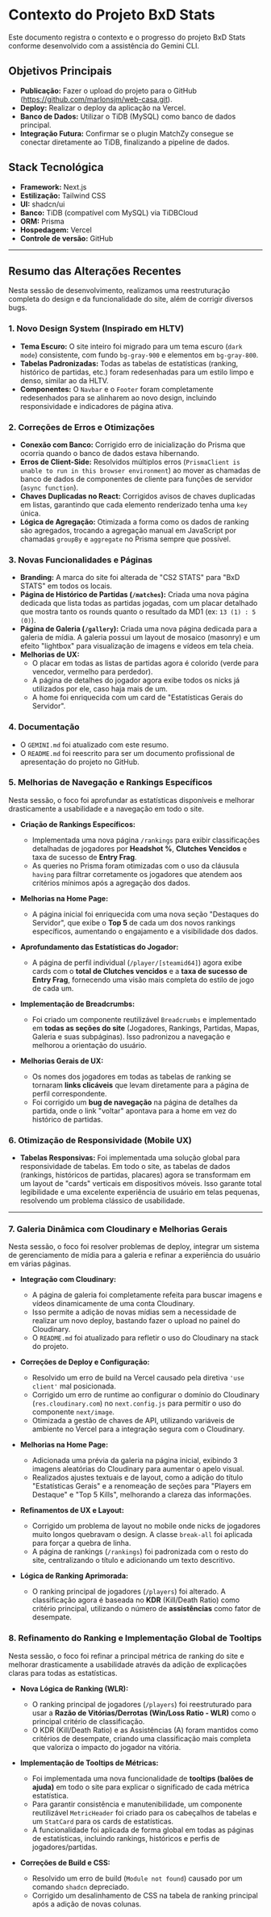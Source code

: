 # Contexto do Projeto BxD Stats

Este documento registra o contexto e o progresso do projeto BxD Stats conforme desenvolvido com a assistência do Gemini CLI.

## Objetivos Principais

- **Publicação:** Fazer o upload do projeto para o GitHub (https://github.com/marlonsjm/web-casa.git).
- **Deploy:** Realizar o deploy da aplicação na Vercel.
- **Banco de Dados:** Utilizar o TiDB (MySQL) como banco de dados principal.
- **Integração Futura:** Confirmar se o plugin MatchZy consegue se conectar diretamente ao TiDB, finalizando a pipeline de dados.

## Stack Tecnológica

- **Framework:** Next.js
- **Estilização:** Tailwind CSS
- **UI:** shadcn/ui
- **Banco:** TiDB (compatível com MySQL) via TiDBCloud
- **ORM:** Prisma
- **Hospedagem:** Vercel
- **Controle de versão:** GitHub

---

## Resumo das Alterações Recentes

Nesta sessão de desenvolvimento, realizamos uma reestruturação completa do design e da funcionalidade do site, além de corrigir diversos bugs.

### 1. Novo Design System (Inspirado em HLTV)

- **Tema Escuro:** O site inteiro foi migrado para um tema escuro (`dark mode`) consistente, com fundo `bg-gray-900` e elementos em `bg-gray-800`.
- **Tabelas Padronizadas:** Todas as tabelas de estatísticas (ranking, histórico de partidas, etc.) foram redesenhadas para um estilo limpo e denso, similar ao da HLTV.
- **Componentes:** O `Navbar` e o `Footer` foram completamente redesenhados para se alinharem ao novo design, incluindo responsividade e indicadores de página ativa.

### 2. Correções de Erros e Otimizações

- **Conexão com Banco:** Corrigido erro de inicialização do Prisma que ocorria quando o banco de dados estava hibernando.
- **Erros de Client-Side:** Resolvidos múltiplos erros (`PrismaClient is unable to run in this browser environment`) ao mover as chamadas de banco de dados de componentes de cliente para funções de servidor (`async function`).
- **Chaves Duplicadas no React:** Corrigidos avisos de chaves duplicadas em listas, garantindo que cada elemento renderizado tenha uma `key` única.
- **Lógica de Agregação:** Otimizada a forma como os dados de ranking são agregados, trocando a agregação manual em JavaScript por chamadas `groupBy` e `aggregate` no Prisma sempre que possível.

### 3. Novas Funcionalidades e Páginas

- **Branding:** A marca do site foi alterada de "CS2 STATS" para "BxD STATS" em todos os locais.
- **Página de Histórico de Partidas (`/matches`):** Criada uma nova página dedicada que lista todas as partidas jogadas, com um placar detalhado que mostra tanto os rounds quanto o resultado da MD1 (ex: `13 (1) : 5 (0)`).
- **Página de Galeria (`/gallery`):** Criada uma nova página dedicada para a galeria de mídia. A galeria possui um layout de mosaico (masonry) e um efeito "lightbox" para visualização de imagens e vídeos em tela cheia.
- **Melhorias de UX:**
  - O placar em todas as listas de partidas agora é colorido (verde para vencedor, vermelho para perdedor).
  - A página de detalhes do jogador agora exibe todos os nicks já utilizados por ele, caso haja mais de um.
  - A home foi enriquecida com um card de "Estatísticas Gerais do Servidor".

### 4. Documentação

- O `GEMINI.md` foi atualizado com este resumo.
- O `README.md` foi reescrito para ser um documento profissional de apresentação do projeto no GitHub.

### 5. Melhorias de Navegação e Rankings Específicos

Nesta sessão, o foco foi aprofundar as estatísticas disponíveis e melhorar drasticamente a usabilidade e a navegação em todo o site.

- **Criação de Rankings Específicos:**
  - Implementada uma nova página `/rankings` para exibir classificações detalhadas de jogadores por **Headshot %**, **Clutches Vencidos** e taxa de sucesso de **Entry Frag**.
  - As queries no Prisma foram otimizadas com o uso da cláusula `having` para filtrar corretamente os jogadores que atendem aos critérios mínimos após a agregação dos dados.

- **Melhorias na Home Page:**
  - A página inicial foi enriquecida com uma nova seção "Destaques do Servidor", que exibe o **Top 5** de cada um dos novos rankings específicos, aumentando o engajamento e a visibilidade dos dados.

- **Aprofundamento das Estatísticas do Jogador:**
  - A página de perfil individual (`/player/[steamid64]`) agora exibe cards com o **total de Clutches vencidos** e a **taxa de sucesso de Entry Frag**, fornecendo uma visão mais completa do estilo de jogo de cada um.

- **Implementação de Breadcrumbs:**
  - Foi criado um componente reutilizável `Breadcrumbs` e implementado em **todas as seções do site** (Jogadores, Rankings, Partidas, Mapas, Galeria e suas subpáginas). Isso padronizou a navegação e melhorou a orientação do usuário.

- **Melhorias Gerais de UX:**
  - Os nomes dos jogadores em todas as tabelas de ranking se tornaram **links clicáveis** que levam diretamente para a página de perfil correspondente.
  - Foi corrigido um **bug de navegação** na página de detalhes da partida, onde o link "voltar" apontava para a home em vez do histórico de partidas.

### 6. Otimização de Responsividade (Mobile UX)

- **Tabelas Responsivas:** Foi implementada uma solução global para responsividade de tabelas. Em todo o site, as tabelas de dados (rankings, históricos de partidas, placares) agora se transformam em um layout de "cards" verticais em dispositivos móveis. Isso garante total legibilidade e uma excelente experiência de usuário em telas pequenas, resolvendo um problema clássico de usabilidade.

---

### 7. Galeria Dinâmica com Cloudinary e Melhorias Gerais

Nesta sessão, o foco foi resolver problemas de deploy, integrar um sistema de gerenciamento de mídia para a galeria e refinar a experiência do usuário em várias páginas.

- **Integração com Cloudinary:**
  - A página de galeria foi completamente refeita para buscar imagens e vídeos dinamicamente de uma conta Cloudinary.
  - Isso permite a adição de novas mídias sem a necessidade de realizar um novo deploy, bastando fazer o upload no painel do Cloudinary.
  - O `README.md` foi atualizado para refletir o uso do Cloudinary na stack do projeto.

- **Correções de Deploy e Configuração:**
  - Resolvido um erro de build na Vercel causado pela diretiva `'use client'` mal posicionada.
  - Corrigido um erro de runtime ao configurar o domínio do Cloudinary (`res.cloudinary.com`) no `next.config.js` para permitir o uso do componente `next/image`.
  - Otimizada a gestão de chaves de API, utilizando variáveis de ambiente no Vercel para a integração segura com o Cloudinary.

- **Melhorias na Home Page:**
  - Adicionada uma prévia da galeria na página inicial, exibindo 3 imagens aleatórias do Cloudinary para aumentar o apelo visual.
  - Realizados ajustes textuais e de layout, como a adição do título "Estatísticas Gerais" e a renomeação de seções para "Players em Destaque" e "Top 5 Kills", melhorando a clareza das informações.

- **Refinamentos de UX e Layout:**
  - Corrigido um problema de layout no mobile onde nicks de jogadores muito longos quebravam o design. A classe `break-all` foi aplicada para forçar a quebra de linha.
  - A página de rankings (`/rankings`) foi padronizada com o resto do site, centralizando o título e adicionando um texto descritivo.

- **Lógica de Ranking Aprimorada:**
  - O ranking principal de jogadores (`/players`) foi alterado. A classificação agora é baseada no **KDR** (Kill/Death Ratio) como critério principal, utilizando o número de **assistências** como fator de desempate.

### 8. Refinamento do Ranking e Implementação Global de Tooltips

Nesta sessão, o foco foi refinar a principal métrica de ranking do site e melhorar drasticamente a usabilidade através da adição de explicações claras para todas as estatísticas.

- **Nova Lógica de Ranking (WLR):**
  - O ranking principal de jogadores (`/players`) foi reestruturado para usar a **Razão de Vitórias/Derrotas (Win/Loss Ratio - WLR)** como o principal critério de classificação.
  - O KDR (Kill/Death Ratio) e as Assistências (A) foram mantidos como critérios de desempate, criando uma classificação mais completa que valoriza o impacto do jogador na vitória.

- **Implementação de Tooltips de Métricas:**
  - Foi implementada uma nova funcionalidade de **tooltips (balões de ajuda)** em todo o site para explicar o significado de cada métrica estatística.
  - Para garantir consistência e manutenibilidade, um componente reutilizável `MetricHeader` foi criado para os cabeçalhos de tabelas e um `StatCard` para os cards de estatísticas.
  - A funcionalidade foi aplicada de forma global em todas as páginas de estatísticas, incluindo rankings, históricos e perfis de jogadores/partidas.

- **Correções de Build e CSS:**
  - Resolvido um erro de build (`Module not found`) causado por um comando `shadcn` depreciado.
  - Corrigido um desalinhamento de CSS na tabela de ranking principal após a adição de novas colunas.